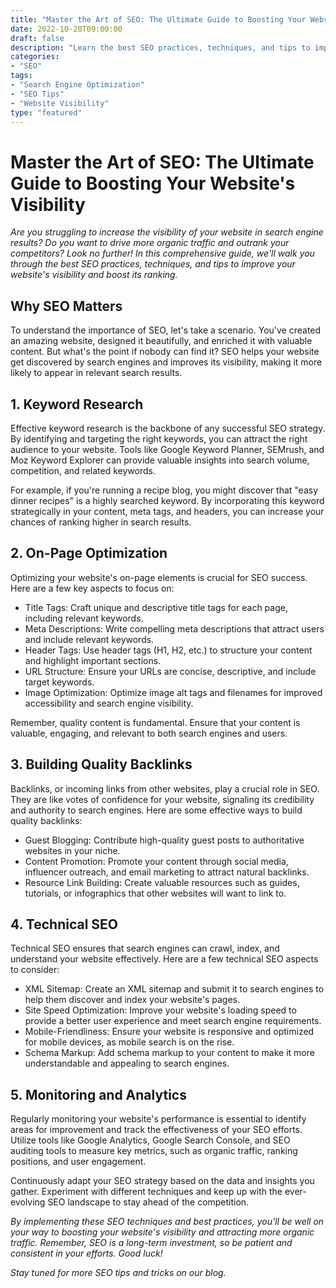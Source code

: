 ```yaml
--- 
title: "Master the Art of SEO: The Ultimate Guide to Boosting Your Website's Visibility"
date: 2022-10-20T09:00:00
draft: false
description: "Learn the best SEO practices, techniques, and tips to improve your website's visibility and rank higher in search engine results."
categories:
- "SEO"
tags:
- "Search Engine Optimization"
- "SEO Tips"
- "Website Visibility"
type: "featured"
---
```


# Master the Art of SEO: The Ultimate Guide to Boosting Your Website's Visibility

*Are you struggling to increase the visibility of your website in search engine results? Do you want to drive more organic traffic and outrank your competitors? Look no further! In this comprehensive guide, we'll walk you through the best SEO practices, techniques, and tips to improve your website's visibility and boost its ranking.*

## Why SEO Matters

To understand the importance of SEO, let's take a scenario. You've created an amazing website, designed it beautifully, and enriched it with valuable content. But what's the point if nobody can find it? SEO helps your website get discovered by search engines and improves its visibility, making it more likely to appear in relevant search results.

## 1. Keyword Research

Effective keyword research is the backbone of any successful SEO strategy. By identifying and targeting the right keywords, you can attract the right audience to your website. Tools like Google Keyword Planner, SEMrush, and Moz Keyword Explorer can provide valuable insights into search volume, competition, and related keywords.

For example, if you're running a recipe blog, you might discover that "easy dinner recipes" is a highly searched keyword. By incorporating this keyword strategically in your content, meta tags, and headers, you can increase your chances of ranking higher in search results.

## 2. On-Page Optimization

Optimizing your website's on-page elements is crucial for SEO success. Here are a few key aspects to focus on:

- Title Tags: Craft unique and descriptive title tags for each page, including relevant keywords.
- Meta Descriptions: Write compelling meta descriptions that attract users and include relevant keywords.
- Header Tags: Use header tags (H1, H2, etc.) to structure your content and highlight important sections.
- URL Structure: Ensure your URLs are concise, descriptive, and include target keywords.
- Image Optimization: Optimize image alt tags and filenames for improved accessibility and search engine visibility.

Remember, quality content is fundamental. Ensure that your content is valuable, engaging, and relevant to both search engines and users.

## 3. Building Quality Backlinks

Backlinks, or incoming links from other websites, play a crucial role in SEO. They are like votes of confidence for your website, signaling its credibility and authority to search engines. Here are some effective ways to build quality backlinks:

- Guest Blogging: Contribute high-quality guest posts to authoritative websites in your niche.
- Content Promotion: Promote your content through social media, influencer outreach, and email marketing to attract natural backlinks.
- Resource Link Building: Create valuable resources such as guides, tutorials, or infographics that other websites will want to link to.

## 4. Technical SEO

Technical SEO ensures that search engines can crawl, index, and understand your website effectively. Here are a few technical SEO aspects to consider:

- XML Sitemap: Create an XML sitemap and submit it to search engines to help them discover and index your website's pages.
- Site Speed Optimization: Improve your website's loading speed to provide a better user experience and meet search engine requirements.
- Mobile-Friendliness: Ensure your website is responsive and optimized for mobile devices, as mobile search is on the rise.
- Schema Markup: Add schema markup to your content to make it more understandable and appealing to search engines.

## 5. Monitoring and Analytics

Regularly monitoring your website's performance is essential to identify areas for improvement and track the effectiveness of your SEO efforts. Utilize tools like Google Analytics, Google Search Console, and SEO auditing tools to measure key metrics, such as organic traffic, ranking positions, and user engagement.

Continuously adapt your SEO strategy based on the data and insights you gather. Experiment with different techniques and keep up with the ever-evolving SEO landscape to stay ahead of the competition.

*By implementing these SEO techniques and best practices, you'll be well on your way to boosting your website's visibility and attracting more organic traffic. Remember, SEO is a long-term investment, so be patient and consistent in your efforts. Good luck!*

*Stay tuned for more SEO tips and tricks on our blog.*
